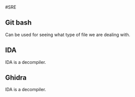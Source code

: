 #SRE
## Git bash
Can be used for seeing what type of file we are dealing with.

## IDA 
IDA is a decompiler.

## Ghidra
IDA is a decompiler.